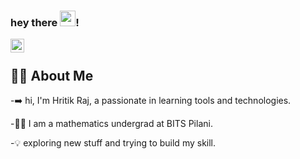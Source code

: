 ### hey there <img src="https://media.giphy.com/media/hvRJCLFzcasrR4ia7z/giphy.gif" width="25px">!
<a href="https://www.linkedin.com/in/hritik-raj-chanda-08176920a/">
  <img align="left" alt="Hritik's LinkedIN" width="22px" src="https://raw.githubusercontent.com/peterthehan/peterthehan/master/assets/linkedin.svg" />
</a>

<br />


##  :man_technologist: About Me

-➡️ hi, I'm Hritik Raj, a passionate in learning tools and technologies. 

-👨‍🦱 I am a mathematics undergrad at BITS Pilani.

-💡 exploring new stuff and trying to build my skill.



 
